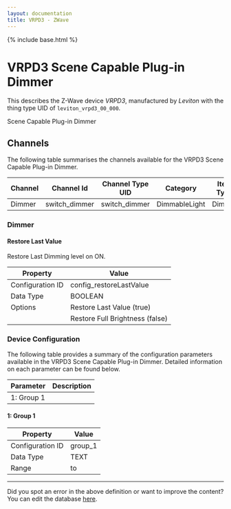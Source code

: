 ```yaml
---
layout: documentation
title: VRPD3 - ZWave
---
```


{% include base.html %}

# VRPD3 Scene Capable Plug-in Dimmer

This describes the Z-Wave device *VRPD3*, manufactured by *Leviton* with the thing type UID of ```leviton_vrpd3_00_000```. 

Scene Capable Plug-in Dimmer


## Channels
The following table summarises the channels available for the VRPD3 Scene Capable Plug-in Dimmer.

| Channel | Channel Id | Channel Type UID | Category | Item Type |
|---------|------------|------------------|----------|-----------|
| Dimmer | switch_dimmer | switch_dimmer | DimmableLight | Dimmer |


### Dimmer

#### Restore Last Value

Restore Last Dimming level on ON.


| Property         | Value    |
|------------------|----------|
| Configuration ID | config_restoreLastValue |
| Data Type        | BOOLEAN || Default Value | true |
| Options | Restore Last Value (true) |
|  | Restore Full Brightness (false) |


### Device Configuration
The following table provides a summary of the configuration parameters available in the VRPD3 Scene Capable Plug-in Dimmer.
Detailed information on each parameter can be found below.

| Parameter   | Description |
|-------------|-------------|
| 1: Group 1 |  |


#### 1: Group 1


| Property         | Value    |
|------------------|----------|
| Configuration ID | group_1 |
| Data Type        | TEXT |
| Range |  to  |


---

Did you spot an error in the above definition or want to improve the content?
You can edit the database [here](http://www.cd-jackson.com/index.php/zwave/zwave-device-database/zwave-device-list/devicesummary/199).
